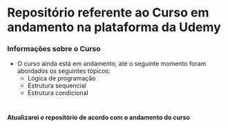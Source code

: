 # Repositório referente ao Curso em andamento na plataforma da Udemy

### Informações sobre o Curso  

* O curso ainda está em andamento, até o seguinte momento foram abordados os seguintes tópicos:
    * Lógica de programação
    * Estrutura sequencial
    * Estrutura condicional

#
    
**Atualizarei o repositório de acordo com o andamento do curso**
